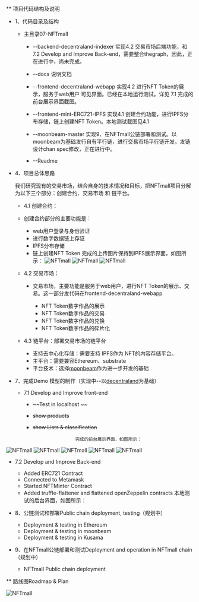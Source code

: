 

** 项目代码结构及说明
    
* 1、代码目录及结构
  * 主目录07-NFTmall
    
	* --backend-decentraland-indexer    实现4.2 交易市场后端功能，和 7.2 Develop and Improve Back-end，需要整合thegraph，因此，正在进行中，尚未完成。
    
	* --docs    说明文档
    
	* --frontend-decentraland-webapp    实现4.2 进行NFT Token的展示，服务于web用户 可见界面。已经在本地运行测试。详见 7.1 完成的前台展示界面截图。
    
	* --frontend-mint-ERC721-IPFS       实现4.1 创建合约功能，进行IPFS分布存储，链上创建NFT Token。本地测试截图见4.1
    
	* --moonbeam-master 	        实现9、在NFTmall公链部署和测试。以moonbeam为基础发行自有平行链，进行交易市场平行链开发。发链设计chan spec修改，正在进行中。
    
	* --Readme	
	
* 4、项目总体思路

  我们研究现有的交易市场，结合自身的技术情况和目标，把NFTmall项目分解为以下三个部分：创建合约、交易市场  和 链平台。
  * 4.1 创建合约：
  * 创建合约部分的主要功能是：
    * web用户登录与身份验证
    * 进行数字数据链上存证
    * IPFS分布存储
    * 链上创建NFT Token
	            完成的上传图片保持到IPFS展示界面，如图所示：
![NFTmall](http://nft.ueuo.com/2021/6choose-image.png)
![NFTmall](http://nft.ueuo.com/2021/7upload-image-to-IPFS.png)
![NFTmall](http://nft.ueuo.com/2021/8view-an-NFT.png)
	
  * 4.2 交易市场：
    * 交易市场，主要功能是服务于web用户，进行NFT Token的展示、交易。这一部分发代码在frontend-decentraland-webapp     
	
      * NFT Token数字作品的展示
      * NFT Token数字作品的交易
      * NFT Token数字作品的兑换
      * NFT Token数字作品的碎片化
  * 4.3 链平台：部署交易市场的链平台
      * 支持去中心化存储：需要支持 IPFS作为 NFT的内容存储平台。
      * 主平台：需要兼容Ethereum、substrate
      * 平台技术：选择[moonbeam](https://moonbeam.network/)作为进一步开发的基础
  


* 7、完成Demo 模型的制作（实现中--以[decentraland](http://market.decentraland.org)为基础）
  * 7.1 Develop and Improve front-end 
    * ~~Test in localhost ~~
    * ~~show products~~
    * ~~show Lists & classification~~
   
   
                          完成的前台展示界面，如图所示：
![NFTmall](http://nft.ueuo.com/2021/1.png)
![NFTmall](http://nft.ueuo.com/2021/2.png)
![NFTmall](http://nft.ueuo.com/2021/3.png)
![NFTmall](http://nft.ueuo.com/2021/4.png)
![NFTmall](http://nft.ueuo.com/2021/5.png)


  * 7.2 Develop and Improve Back-end
    * Added ERC721 Contract
    * Connected to Metamask
    * Started NFTMinter Contract
    * Added truffle-flattener and flattened openZeppelin contracts
                           本地测试的后台界面，如图所示：




* 8、公链测试和部署Public chain deployment, testing（规划中）
  * Deployment & testing in Ethereum
  * Deployment & testing in moonbeam
  * Deployment & testing in Kusama



* 9、在NFTmall公链部署和测试Deployment and operation in NFTmall chain（规划中）
  * NFTmall Public chain deployment



** 路线图Roadmap & Plan

![NFTmall](http://nft.ueuo.com/2021/roadmap.png)




